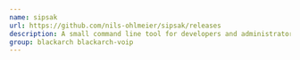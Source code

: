 ```yaml
---
name: sipsak
url: https://github.com/nils-ohlmeier/sipsak/releases
description: A small command line tool for developers and administrators of Session Initiation Protocol (SIP) applications.
group: blackarch blackarch-voip
---
```

